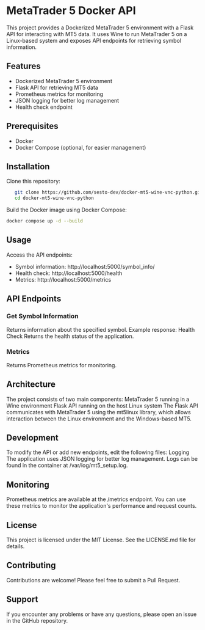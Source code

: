 # MetaTrader 5 Docker API

This project provides a Dockerized MetaTrader 5 environment with a Flask API for interacting with MT5 data. It uses Wine to run MetaTrader 5 on a Linux-based system and exposes API endpoints for retrieving symbol information.

## Features

- Dockerized MetaTrader 5 environment
- Flask API for retrieving MT5 data
- Prometheus metrics for monitoring
- JSON logging for better log management
- Health check endpoint

## Prerequisites

- Docker
- Docker Compose (optional, for easier management)

## Installation

Clone this repository:

```bash
   git clone https://github.com/sesto-dev/docker-mt5-wine-vnc-python.git
   cd docker-mt5-wine-vnc-python
```

Build the Docker image using Docker Compose:

```bash
docker compose up -d --build
```

## Usage

Access the API endpoints:

- Symbol information: http://localhost:5000/symbol_info/<symbol>
- Health check: http://localhost:5000/health
- Metrics: http://localhost:5000/metrics

## API Endpoints

### Get Symbol Information

Returns information about the specified symbol.
Example response:
Health Check
Returns the health status of the application.

### Metrics

Returns Prometheus metrics for monitoring.

## Architecture

The project consists of two main components:
MetaTrader 5 running in a Wine environment
Flask API running on the host Linux system
The Flask API communicates with MetaTrader 5 using the mt5linux library, which allows interaction between the Linux environment and the Windows-based MT5.

## Development

To modify the API or add new endpoints, edit the following files:
Logging
The application uses JSON logging for better log management. Logs can be found in the container at /var/log/mt5_setup.log.

## Monitoring

Prometheus metrics are available at the /metrics endpoint. You can use these metrics to monitor the application's performance and request counts.

## License

This project is licensed under the MIT License. See the LICENSE.md file for details.

## Contributing

Contributions are welcome! Please feel free to submit a Pull Request.

## Support

If you encounter any problems or have any questions, please open an issue in the GitHub repository.
